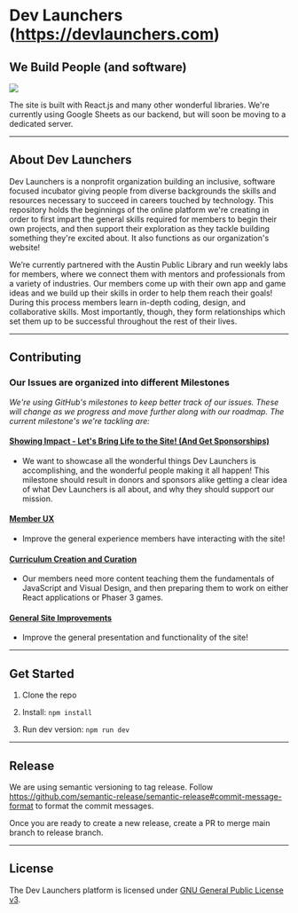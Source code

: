 # Dev Launchers (https://devlaunchers.com)

## We Build People (and software)

[![](https://dev-launchers.github.io/platform__website/images/dev-launchers__site-screenshot.jpg)](https://devlaunchers.com/)

The site is built with React.js and many other wonderful libraries. We're currently using Google Sheets as our backend, but will soon be moving to a dedicated server.

---

## About Dev Launchers

Dev Launchers is a nonprofit organization building an inclusive, software focused incubator giving people from diverse backgrounds the skills and resources necessary to succeed in careers touched by technology. This repository holds the beginnings of the online platform we're creating in order to first impart the general skills required for members to begin their own projects, and then support their exploration as they tackle building something they're excited about. It also functions as our organization's website! 

We’re currently partnered with the Austin Public Library and run weekly labs for members, where we connect them with mentors and professionals from a variety of industries. Our members come up with their own app and game ideas and we build up their skills in order to help them reach their goals! During this process members learn in-depth coding, design, and collaborative skills. Most importantly, though, they form relationships which set them up to be successful throughout the rest of their lives.

---

## Contributing

### Our Issues are organized into different Milestones

*We're using GitHub's milestones to keep better track of our issues. These will change as we progress and move further along with our roadmap. The current milestone's we're tackling are:*
    
#### [Showing Impact - Let's Bring Life to the Site! (And Get Sponsorships)](https://github.com/dev-launchers/platform__website/milestone/7)
 - We want to showcase all the wonderful things Dev Launchers is accomplishing, and the wonderful people making it all happen! This milestone should result in donors and sponsors alike getting a clear idea of what Dev Launchers is all about, and why they should support our mission.
    
#### [Member UX](https://github.com/dev-launchers/platform__website/milestone/9)
 - Improve the general experience members have interacting with the site!
 
#### [Curriculum Creation and Curation](https://github.com/dev-launchers/platform__website/milestone/9)
 - Our members need more content teaching them the fundamentals of JavaScript and Visual Design, and then preparing them to work on either React applications or Phaser 3 games.

#### [General Site Improvements](https://github.com/dev-launchers/platform__website/milestone/8)
 - Improve the general presentation and functionality of the site!
 
---
 
## Get Started

1. Clone the repo

2. Install: `npm install`

3. Run dev version: `npm run dev`

---

## Release

We are using semantic versioning to tag release. Follow https://github.com/semantic-release/semantic-release#commit-message-format
to format the commit messages.

Once you are ready to create a new release, create a PR to merge main branch to release branch.

---
 
## License

The Dev Launchers platform is licensed under [GNU General Public License v3](./LICENSE.md).
